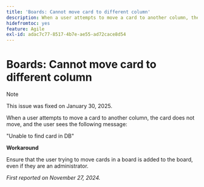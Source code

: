 ```yaml
---
title: 'Boards: Cannot move card to different column'
description: When a user attempts to move a card to another column, the card does not move, and the user sees a message.
hidefromtoc: yes
feature: Agile
exl-id: adac7c77-8517-4b7e-ae55-ad72cace8d54
---
```

# Boards: Cannot move card to different column

>[!NOTE]
>
>This issue was fixed on January 30, 2025.

When a user attempts to move a card to another column, the card does not move, and the user sees the following message:

"Unable to find card in DB"

**Workaround**

Ensure that the user trying to move cards in a board is added to the board, even if they are an administrator.

_First reported on November 27, 2024._
